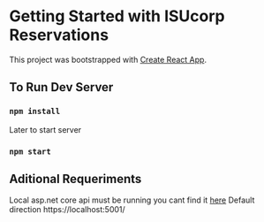 # Getting Started with ISUcorp Reservations

This project was bootstrapped with [Create React App](https://github.com/facebook/create-react-app).

## To Run Dev Server 

### `npm install`

Later to start server

### `npm start`

## Aditional Requeriments

Local asp.net core api must be running you cant find it [here](https://github.com/maxblu/ReservationSys.git)
Default direction https://localhost:5001/

